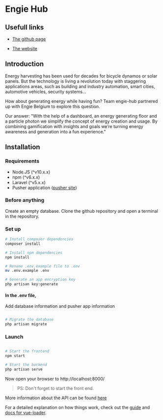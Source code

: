 # Engie Hub

## Usefull links

* [The github page](https://osoc19.github.io/engie-hub/)

* [The website](http://engiemove.be/)

## Introduction

Energy harvesting has been used for decades for bicycle dynamos or solar panels. But the technology is living a revolution today with staggering applications areas, such as building and industry automation, smart cities, automotive vehicles, security systems…

How about generating energy while having fun? Team engie-hub partnered up with Engie Belgium to explore this question.

Our answer: "With the help of a dashboard, an energy generating floor and a particle photon we simplify the concept of energy creation and usage. By combining gamification with insights and goals we’re turning energy awareness and generation into a fun experience."

## Installation

### Requirements

* Node.JS (^v10.x.x)
* npm (^v6.x.x)
* Laravel (^v5.x.x)
* Pusher application ([pusher site](https://pusher.com/))

### Before anything

Create an empty database.
Clone the github repository and open a terminal in the repository.

### Set up

``` bash
# Install composer dependencies
composer install

# Install npm dependencies
npm install

# Rename .env.example file to .env
mv .env.example .env

# Generate an app encryption key
php artisan key:generate

```

#### In the .env file,
Add database information and pusher app information

``` bash

# Migrate the database
php artisan migrate

```

### Launch

``` bash

# Start the frontend
npm start

# Start the backend
php artisan serve

```
Now open your browser to http://localhost:8000/

> PS: Don't forget to start the front end.

More information about the API can be found [here](API.md)

For a detailed explanation on how things work, check out the [guide](http://vuejs-templates.github.io/webpack/) and [docs for vue-loader](http://vuejs.github.io/vue-loader).
